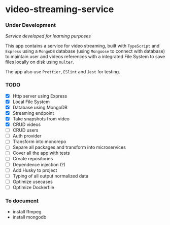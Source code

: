 # video-streaming-service

### **Under Development**

_Service developed for learning purposes_

This app contains a service for video streaming, built with `TypeScript` and `Express` using a `MongoDB` database (using `Mongoose` to connect with database) to maintain user and videos references with a integrated File System to save files locally on disk using `multer`.

The app also use `Prettier`, `ESlint` and `Jest` for testing.

### TODO

- [x] Http server using Express
- [x] Local File System
- [x] Database using MongoDB
- [x] Streaming endpoint
- [x] Take snapshots from video
- [x] CRUD videos
- [ ] CRUD users
- [ ] Auth provider
- [ ] Transform into monorepo
- [ ] Separe all packages and transform into microservices
- [ ] Cover all the app with tests
- [ ] Create repositories
- [ ] Dependence injection (?)
- [ ] Add Husky to project
- [ ] Typing of all output normalized data
- [ ] Optimize usecases
- [ ] Optimize Dockerfile

### To document

- install ffmpeg
- install mongodb

